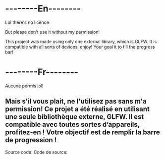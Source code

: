 # --------En--------


Lol there's no licence

But please don't use it without my permission!

This project was made using only one external library, which is GLFW.
It is compatible with all sorts of devices, enjoy!
Your goal it to fill the progress bar!

# --------Fr--------
Aucune permis lol!

Mais s'il vous plait, ne l'utilisez pas sans m'a permission! Ce projet a été réalisé en utilisant une seule bibliothèque externe, GLFW. Il est compatible avec toutes sortes d’appareils, profitez-en ! Votre objectif est de remplir la barre de progression !
------------------
Source code: 
Code de source:


